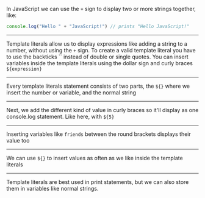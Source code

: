 In JavaScript we can use the `+` sign to display two or more strings together, like:
```javascript
console.log("Hello " + "JavaScript!") // prints "Hello JavaScript!"
```

---

Template literals allow us to display expressions like adding a string to a number, without using the `+` sign.
To create a valid template literal you have to use the backticks \`\` instead of double or single quotes.
You can insert variables inside the template literals using the dollar sign and curly braces `${expression}`

---

Every template literals statement consists of two parts, the `${}` where we insert the number or variable, and the normal string

---

Next, we add the different kind of value in curly braces so it'll display as one console.log statement. Like here, with `${5}`

---

Inserting variables like `friends` between the round brackets displays their value too

---

We can use `${}` to insert values as often as we like inside the template literals

---

Template literals are best used in print statements, but we can also store them in variables like normal strings.
